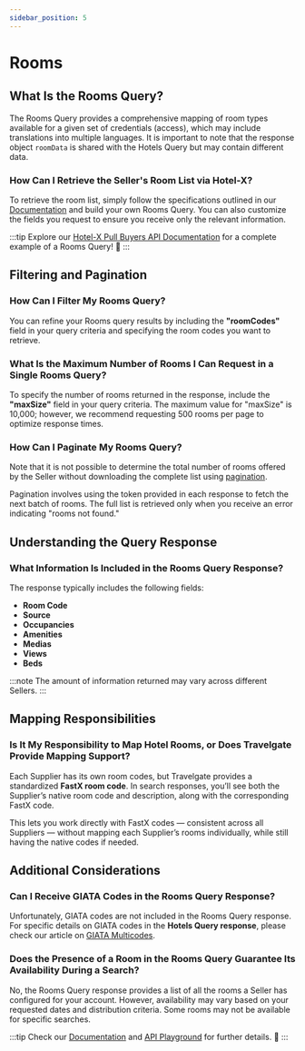 ```yaml
---
sidebar_position: 5
---
```


# Rooms

## What Is the Rooms Query? 
The Rooms Query provides a comprehensive mapping of room types available for a given set of credentials (access), which may include translations into multiple languages. It is important to note that the response object `roomData` is shared with the Hotels Query but may contain different data.

### How Can I Retrieve the Seller's Room List via Hotel-X?
To retrieve the room list, simply follow the specifications outlined in our [Documentation](/docs/apis/for-buyers/hotel-x-pull-buyers-api/content/rooms) and build your own Rooms Query. You can also customize the fields you request to ensure you receive only the relevant information.

:::tip
Explore our [Hotel-X Pull Buyers API Documentation](/docs/apis/for-buyers/hotel-x-pull-buyers-api/content/rooms#query-overview) for a complete example of a Rooms Query! 🚀
:::

## Filtering and Pagination

### How Can I Filter My Rooms Query? 
You can refine your Rooms query results by including the **"roomCodes"** field in your query criteria and specifying the room codes you want to retrieve.

### What Is the Maximum Number of Rooms I Can Request in a Single Rooms Query? 
To specify the number of rooms returned in the response, include the **"maxSize"** field in your query criteria. The maximum value for "maxSize" is 10,000; however, we recommend requesting 500 rooms per page to optimize response times.

### How Can I Paginate My Rooms Query? 
Note that it is not possible to determine the total number of rooms offered by the Seller without downloading the complete list using [pagination](/kb/connectivity-products/for-buyers/hotel-x/content/token-pagination). 

Pagination involves using the token provided in each response to fetch the next batch of rooms. The full list is retrieved only when you receive an error indicating "rooms not found."

## Understanding the Query Response

### What Information Is Included in the Rooms Query Response? 
The response typically includes the following fields:

- **Room Code**
- **Source**
- **Occupancies**
- **Amenities**
- **Medias**
- **Views**
- **Beds**

:::note
The amount of information returned may vary across different Sellers.
:::

## Mapping Responsibilities

### Is It My Responsibility to Map Hotel Rooms, or Does Travelgate Provide Mapping Support?

Each Supplier has its own room codes, but Travelgate provides a standardized **FastX room code**.
In search responses, you’ll see both the Supplier’s native room code and description, along with the corresponding FastX code.

This lets you work directly with FastX codes — consistent across all Suppliers — without mapping each Supplier’s rooms individually, while still having the native codes if needed.

## Additional Considerations

### Can I Receive GIATA Codes in the Rooms Query Response? 
Unfortunately, GIATA codes are not included in the Rooms Query response. For specific details on GIATA codes in the **Hotels Query response**, please check our article on [GIATA Multicodes](/kb/connectivity-products/for-buyers/mapping-solutions/giata/giata-multicodes).

### Does the Presence of a Room in the Rooms Query Guarantee Its Availability During a Search?
No, the Rooms Query response provides a list of all the rooms a Seller has configured for your account. However, availability may vary based on your requested dates and distribution criteria. Some rooms may not be available for specific searches.

:::tip
Check our [Documentation](/docs/apis/for-buyers/hotel-x-pull-buyers-api/content/rooms) and [API Playground](/playground) for further details. 🚀
:::
